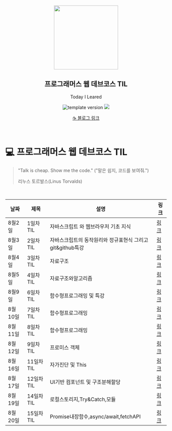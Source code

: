 <br/>
<p align="middle" >
  <img width="200px;" src="./src/images/prgms-logo.png"/>
</p>
<h2 align="middle">프로그래머스 웹 데브코스 TIL</h2>
<p align="middle">Today I Leared</p>
<p align="middle">
  <img src="https://img.shields.io/badge/version-1.0.0-blue?style=flat-square" alt="template version"/>
  <img src="https://img.shields.io/badge/language-md-md.svg?style=flat-square"/>
</p>

<p align="middle">
 <a href="https://velog.io/@alajillo">☕ 블로그 링크</a> 
</p>

<br/>

# 💻 프로그래머스 웹 데브코스 TIL

> "Talk is cheap. Show me the code."
> ("말은 쉽지, 코드를 보여줘.")
>
> 리누스 토르발스(Linus Torvalds)

<br/>

| 날짜    | 제목       | 설명                                                       | 링크                                                                                                                                            |
| ------- | ---------- | ---------------------------------------------------------- | ----------------------------------------------------------------------------------------------------------------------------------------------- |
| 8월2일  | 1일차 TIL  | 자바스크립트 와 웹브라우저 기초 지식                       | [링크](https://velog.io/@alajillo/Day.1-Javascript-%EA%B8%B0%EC%B4%882021.08.02)                                                                |
| 8월3일  | 2일차 TIL  | 자바스크립트의 동작원리와 정규표현식 그리고 git&github특강 | [링크](https://velog.io/@alajillo/Day.2-%EC%9E%90%EB%B0%94%EC%8A%A4%ED%81%AC%EB%A6%BD%ED%8A%B8-%EC%A3%BC%EC%9A%94%EB%AC%B8%EB%B2%9522021.8.3)   |
| 8월4일  | 3일차 TIL  | 자료구조                                                   | [링크](https://velog.io/@alajillo/Day.3-%EC%9E%90%EB%B0%94%EC%8A%A4%ED%81%AC%EB%A6%BD%ED%8A%B8-%EC%A3%BC%EC%9A%94%EB%AC%B8%EB%B2%9532021.8.4)   |
| 8월5일  | 4일차 TIL  | 자료구조와알고리즘                                         | [링크](https://velog.io/@alajillo/Day.4-%EC%9E%90%EB%B0%94%EC%8A%A4%ED%81%AC%EB%A6%BD%ED%8A%B8-%EC%A3%BC%EC%9A%94%EB%AC%B8%EB%B2%9532021.8.5)   |
| 8월9일  | 6일차 TIL  | 함수형프로그래밍 및 특강                                   | [링크](https://velog.io/@alajillo/Day.6-%ED%95%A8%EC%88%98%ED%98%95%ED%94%84%EB%A1%9C%EA%B7%B8%EB%9E%98%EB%B0%8D%EA%B3%BCES6-2021.08.09)        |
| 8월10일 | 7일차 TIL  | 함수형프로그래밍                                           | [링크](https://velog.io/@alajillo/Day.7-%ED%95%A8%EC%88%98%ED%98%95%ED%94%84%EB%A1%9C%EA%B7%B8%EB%9E%98%EB%B0%8D%EA%B3%BCES6-2021.08.10)        |
| 8월11일 | 8일차 TIL  | 함수형프로그래밍                                           | [링크](https://velog.io/@alajillo/Day.8-%ED%95%A8%EC%88%98%ED%98%95%ED%94%84%EB%A1%9C%EA%B7%B8%EB%9E%98%EB%B0%8D%EA%B3%BCES6-2021.08.11)        |
| 8월12일 | 9일차 TIL  | 프로미스 객체                                              | [링크](https://velog.io/@alajillo/Day.9-%ED%95%A8%EC%88%98%ED%98%95%ED%94%84%EB%A1%9C%EA%B7%B8%EB%9E%98%EB%B0%8D%EA%B3%BCES6-2021.08.12)        |
| 8월16일 | 11일차 TIL | 자가진단 및 This                                           | [링크](https://velog.io/@alajillo/Day.11-%EC%9E%90%EB%B0%94%EC%8A%A4%ED%81%AC%EB%A6%BD%ED%8A%B8-%EC%9E%90%EA%B0%80%EC%A7%84%EB%8B%A82021.08.16) |
| 8월17일 | 12일차 TIL | UI기반 컴포넌트 및 구조분해할당                            | [링크](https://velog.io/@alajillo/Day.12-%EB%B0%94%EB%8B%90%EB%9D%BC-%EC%9E%90%EB%B0%94%EC%8A%A4%ED%81%AC%EB%A6%BD%ED%8A%B82021.08.17)          |
| 8월19일 | 14일차 TIL | 로컬스토리지,Try&Catch,모듈                                | [링크](https://velog.io/@alajillo/Day.14-%EB%B0%94%EB%8B%90%EB%9D%BC-%EC%9E%90%EB%B0%94%EC%8A%A4%ED%81%AC%EB%A6%BD%ED%8A%B82021.08.19)          |
| 8월20일 | 15일차 TIL | Promise내장함수,async/await,fetchAPI                       | [링크](https://velog.io/@alajillo/Day.15-%EB%B0%94%EB%8B%90%EB%9D%BC-%EC%9E%90%EB%B0%94%EC%8A%A4%ED%81%AC%EB%A6%BD%ED%8A%B82021.08.20)          |
